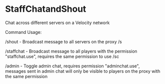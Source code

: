 # StaffChatandShout
Chat across different servers on a Velocity network

Command Usage:

/shout <message> - Broadcast message to all servers on the proxy
  /s <message>

/staffchat <message> - Broadcast message to all players with the permission "staffchat.use", requires the same permission to use
  /sc <message>

 /admin - Toggle admin chat, requires permission "adminchat.use", messages sent in admin chat will only be visible to players on the proxy with the same permission
